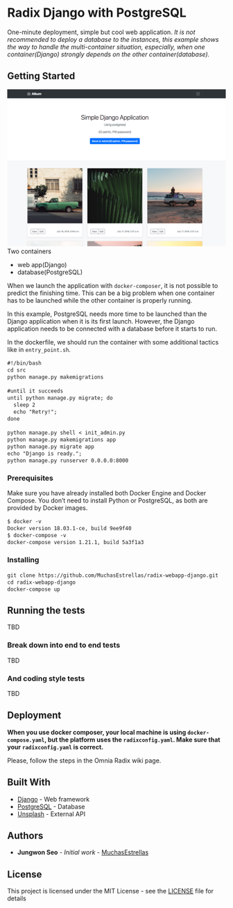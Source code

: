 # Radix Django with PostgreSQL

One-minute deployment, simple but cool web application.
*It is not recommended to deploy a database to the instances, this example shows the way to handle the multi-container situation, especially, when one container(Django) strongly depends on the other container(database).*


## Getting Started
![Screen Shopt](images/screenshot.png?raw=true "Screen Shot")
Two containers
  * web app(Django)
  * database(PostgreSQL)

When we launch the application with `docker-composer`, it is not possible to predict the finishing time.
This can be a big problem when one container has to be launched while the other container is properly running.

In this example, PostgreSQL needs more time to be launched than the Django application when it is its first launch. However, the Django application needs to be connected with a database before it starts to run.

In the dockerfile, we should run the container with some additional tactics like in `entry_point.sh`.

```
#!/bin/bash
cd src
python manage.py makemigrations

#until it succeeds
until python manage.py migrate; do
  sleep 2
  echo "Retry!";
done

python manage.py shell < init_admin.py
python manage.py makemigrations app
python manage.py migrate app
echo "Django is ready.";
python manage.py runserver 0.0.0.0:8000
```




### Prerequisites

Make sure you have already installed both Docker Engine and Docker Compose.
You don’t need to install Python or PostgreSQL, as both are provided by Docker images.

```
$ docker -v
Docker version 18.03.1-ce, build 9ee9f40
$ docker-compose -v
docker-compose version 1.21.1, build 5a3f1a3
```

### Installing

```
git clone https://github.com/MuchasEstrellas/radix-webapp-django.git
cd radix-webapp-django
docker-compose up
```




## Running the tests

TBD

### Break down into end to end tests

TBD

### And coding style tests

TBD

## Deployment

**When you use docker composer, your local machine is using `docker-compose.yaml`, but the platform uses the `radixconfig.yaml`. Make sure that your `radixconfig.yaml` is correct.**

Please, follow the steps in the Omnia Radix wiki page.

## Built With

* [Django](https://www.djangoproject.com/) - Web framework
* [PostgreSQL](https://www.PostgreSQL.org/) - Database
* [Unsplash](https://source.unsplash.com/) -  External API


## Authors

* **Jungwon Seo** - *Initial work* - [MuchasEstrellas](https://github.com/MuchasEstrellas)


## License

This project is licensed under the MIT License - see the [LICENSE](LICENSE) file for details
